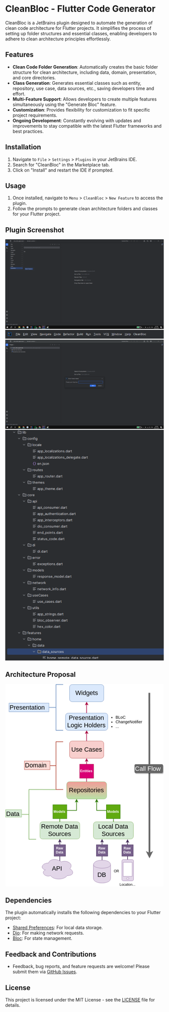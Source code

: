 # CleanBloc - Flutter Code Generator

CleanBloc is a JetBrains plugin designed to automate the generation of clean code architecture for Flutter projects. It simplifies the process of setting up folder structures and essential classes, enabling developers to adhere to clean architecture principles effortlessly.

## Features

- **Clean Code Folder Generation**: Automatically creates the basic folder structure for clean architecture, including data, domain, presentation, and core directories.
- **Class Generation**: Generates essential classes such as entity, repository, use case, data sources, etc., saving developers time and effort.
- **Multi-Feature Support**: Allows developers to create multiple features simultaneously using the "Generate Bloc" feature.
- **Customization**: Provides flexibility for customization to fit specific project requirements.
- **Ongoing Development**: Constantly evolving with updates and improvements to stay compatible with the latest Flutter frameworks and best practices.

## Installation

1. Navigate to `File` > `Settings` > `Plugins` in your JetBrains IDE.
2. Search for "CleanBloc" in the Marketplace tab.
3. Click on "Install" and restart the IDE if prompted.

## Usage

1. Once installed, navigate to `Menu` > `CleanBloc` > `New Feature` to access the plugin.
2. Follow the prompts to generate clean architecture folders and classes for your Flutter project.

## Plugin Screenshot

![CleanBloc Plugin Screenshot](screenshoots/1.png)
![CleanBloc Plugin Screenshot](screenshoots/2.png)
![CleanBloc Plugin Screenshot](screenshoots/3.png)
![CleanBloc Plugin Screenshot](screenshoots/4.png)

## Architecture Proposal

![Clean Architecture Proposal](screenshoots/architecture-proposal.png)


## Dependencies

The plugin automatically installs the following dependencies to your Flutter project:

- [Shared Preferences](https://pub.dev/packages/shared_preferences): For local data storage.
- [Dio](https://pub.dev/packages/dio): For making network requests.
- [Bloc](https://pub.dev/packages/flutter_bloc): For state management.

## Feedback and Contributions

- Feedback, bug reports, and feature requests are welcome! Please submit them via [GitHub Issues](https://github.com/thomassamoul/CleanArchitectureBoilerplatePlugin/issues).

[//]: # (- Contributions in the form of pull requests are also appreciated. Please ensure you adhere to the [contribution guidelines]&#40;CONTRIBUTING.md&#41;.)

## License

This project is licensed under the MIT License - see the [LICENSE](LICENSE) file for details.

